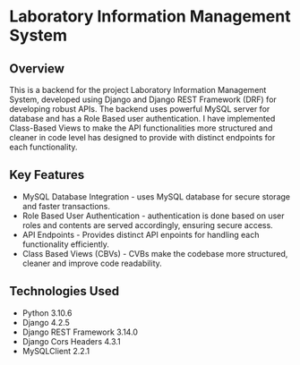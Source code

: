 # Laboratory Information Management System

## Overview
This is a backend for the project Laboratory Information Management System, developed using Django and Django REST Framework (DRF) for developing robust APIs. The backend uses powerful MySQL server for database and has a Role Based user authentication. I have implemented Class-Based Views to make the API functionalities more structured and cleaner in code level has designed to provide with distinct endpoints for each functionality.

## Key Features
- MySQL Database Integration - uses MySQL database for secure storage and faster transactions.
- Role Based User Authentication - authentication is done based on user roles and contents are served accordingly, ensuring secure access.
- API Endpoints - Provides distinct API enpoints for handling each functionality efficiently.
- Class Based Views (CBVs) - CVBs make the codebase more structured, cleaner and improve code readability.

## Technologies Used
- Python 3.10.6
- Django 4.2.5
- Django REST Framework 3.14.0
- Django Cors Headers 4.3.1
- MySQLClient 2.2.1

